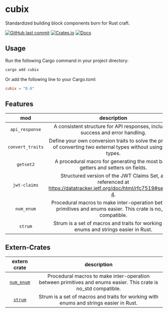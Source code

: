 # cubix

Standardized building block components born for Rust craft.

[![GitHub last commit](https://img.shields.io/github/last-commit/andeya/cubix)](https://github.com/andeya/cubix/commits/main)
[![Crates.io](https://img.shields.io/crates/v/cubix.svg)](https://crates.io/crates/cubix)
[![Docs](https://docs.rs/cubix/badge.svg)](https://docs.rs/cubix)

## Usage

Run the following Cargo command in your project directory:

```sh
cargo add cubix
```

Or add the following line to your Cargo.toml:

```toml
cubix = "0.6"
```

## Features

|       mod        |                                                     description                                                     |                      source crate                       |
| :--------------: | :-----------------------------------------------------------------------------------------------------------------: | :-----------------------------------------------------: |
|  `api_response`  |                   A consistent structure for API responses, including success and error handling.                   | [`api-response`](https://crates.io/crates/api-response) |
| `convert_traits` |  Define your own conversion traits to solve the problem of converting two external types without using new types.   |      [`convert_traits`](https://crates.io/crates/)      |
|    `getset2`     |                   A procedural macro for generating the most basic getters and setters on fields.                   |      [`getset2`](https://crates.io/crates/getset2)      |
|   `jwt-claims`   | Structured version of the JWT Claims Set, as referenced at https://datatracker.ietf.org/doc/html/rfc7519#section-4. |   [`jwt_claims`](https://crates.io/crates/jwt_claims)   |
|    `num_enum`    |   Procedural macros to make inter-operation between primitives and enums easier. This crate is no_std compatible.   |     [`num_enum`](https://crates.io/crates/num_enum)     |
|     `strum`      |               Strum is a set of macros and traits for working with enums and strings easier in Rust.                |        [`strum`](https://crates.io/crates/strum)        |

## Extern-Crates

|                  extern crate                   |                                                   description                                                   |
| :---------------------------------------------: | :-------------------------------------------------------------------------------------------------------------: |
| [`num_enum`](https://crates.io/crates/num_enum) | Procedural macros to make inter-operation between primitives and enums easier. This crate is no_std compatible. |
|    [`strum`](https://crates.io/crates/strum)    |             Strum is a set of macros and traits for working with enums and strings easier in Rust.              |
